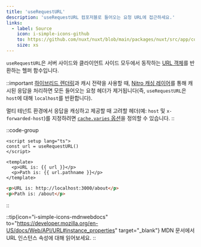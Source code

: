 ```yaml
---
title: 'useRequestURL'
description: 'useRequestURL 컴포저블로 들어오는 요청 URL에 접근하세요.'
links:
  - label: Source
    icon: i-simple-icons-github
    to: https://github.com/nuxt/nuxt/blob/main/packages/nuxt/src/app/composables/url.ts
    size: xs
---
```


`useRequestURL`은 서버 사이드와 클라이언트 사이드 모두에서 동작하는 [URL 객체](https://developer.mozilla.org/ko/docs/Web/API/URL/URL)를 반환하는 헬퍼 함수입니다.

::important
[하이브리드 렌더링](/docs/guide/concepts/rendering#hybrid-rendering)과 캐시 전략을 사용할 때, [Nitro 캐싱 레이어](https://nitro.build/guide/cache)를 통해 캐시된 응답을 처리하면 모든 들어오는 요청 헤더가 제거됩니다(즉, `useRequestURL`은 `host`에 대해 `localhost`를 반환합니다).

멀티 테넌트 환경에서 응답을 캐싱하고 제공할 때 고려할 헤더(예: `host` 및 `x-forwarded-host`)를 지정하려면 [`cache.varies` 옵션](https://nitro.build/guide/cache#options)을 정의할 수 있습니다.
::

::code-group

```vue [pages/about.vue]
<script setup lang="ts">
const url = useRequestURL()
</script>

<template>
  <p>URL is: {{ url }}</p>
  <p>Path is: {{ url.pathname }}</p>
</template>
```

```html [Result in development]
<p>URL is: http://localhost:3000/about</p>
<p>Path is: /about</p>
```

::

::tip{icon="i-simple-icons-mdnwebdocs" to="https://developer.mozilla.org/en-US/docs/Web/API/URL#instance_properties" target="_blank"}
MDN 문서에서 URL 인스턴스 속성에 대해 읽어보세요.
::
